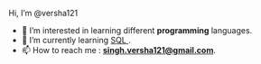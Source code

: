  Hi, I’m @versha121
- 👀 I’m interested in learning different <b>programming</b> languages.
- 🌱 I’m currently learning <u> SQL </u>.
- 📫 How to reach me : <b>singh.versha121@gmail.com</b>.

<!---
versha121/versha121 is a ✨ special ✨ repository because its `README.md` (this file) appears on your GitHub profile.
You can click the Preview link to take a look at your changes.
--->
